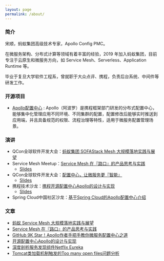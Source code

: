```yaml
---
layout: page
permalink: /about/
---
```


### 简介

宋顺，蚂蚁集团高级技术专家，Apollo Config PMC。

在微服务架构、分布式计算等领域有着丰富的经验，2019 年加入蚂蚁集团，目前专注于云原生和微服务方向，如 Service Mesh、Serverless、Application Runtime 等。

毕业于复旦大学软件工程系，曾就职于大众点评、携程，负责后台系统、中间件等研发工作。

### 开源项目

 - [Apollo配置中心](https://github.com/ctripcorp/apollo) : Apollo（阿波罗）是携程框架部门研发的分布式配置中心，能够集中化管理应用不同环境、不同集群的配置，配置修改后能够实时推送到应用端，并且具备规范的权限、流程治理等特性，适用于微服务配置管理场景。

### 演讲

 - QCon全球软件开发大会：[蚂蚁集团 SOFAStack Mesh 大规模落地实践与展望](https://qcon.infoq.cn/2020/shanghai/presentation/2837)
 - Service Mesh Meetup：[Service Mesh 在『路口』的产品思考与实践](https://tech.antfin.com/community/activities/985/review/954)
     - [Slides](https://myslide.cn/slides/21983)
 - QCon全球软件开发大会：[配置中心，让微服务更『智能』](https://2018.qconshanghai.com/presentation/799)
    - [Slides](https://myslide.cn/slides/10035)
 - 携程技术沙龙：[携程开源配置中心Apollo的设计与实现](http://www.itdks.com/dakalive/detail/3420)
    - [Slides](https://myslide.cn/slides/10168)
 - Spring Cloud中国社区沙龙：[基于Spring Cloud的Apollo配置中心介绍](http://www.itdks.com/dakalive/detail/929)

### 文章

 - [蚂蚁 Service Mesh 大规模落地实践与展望](https://mp.weixin.qq.com/s/rLY2mt0eSQUnUDrEaCwlCw)
 - [Service Mesh 在『路口』的产品思考与实践](https://mp.weixin.qq.com/s/WitivwLk_caMA0mxGQZlRA)
 - [GitHub 9K Star！Apollo作者手把手教你微服务配置中心之道](https://mp.weixin.qq.com/s?__biz=MjM5MDE0Mjc4MA==&mid=2651011525&idx=1&sn=27329c8a7ee88c3440d139ecbbf98af8)
 - [开源配置中心Apollo的设计与实现](https://mp.weixin.qq.com/s?__biz=MzI4MTY5NTk4Ng==&mid=2247489308&amp;idx=1&amp;sn=aea4b66490c4940f6b3c4d5fa1d2972d)
 - [深度剖析服务发现组件Netflix Eureka](https://mp.weixin.qq.com/s/6DiMiT8AynECNcGRR75XFQ)
 - [Tomcat类加载机制触发的Too many open files问题分析](https://mp.weixin.qq.com/s?__biz=MzI4MTY5NTk4Ng==&mid=2247489529&amp;idx=1&amp;sn=5efe82073f4a421ebb0f5c2402565358)
